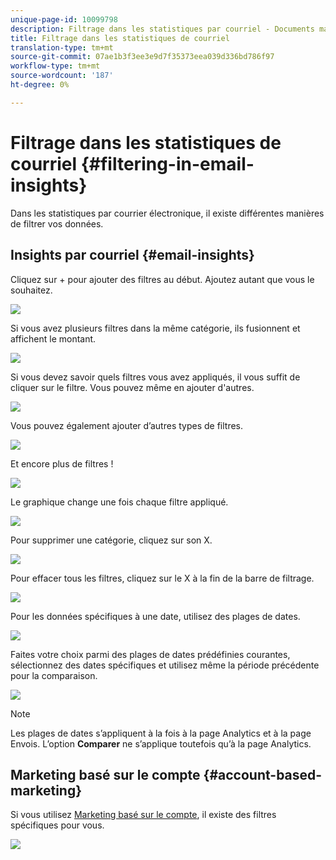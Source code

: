 ```yaml
---
unique-page-id: 10099798
description: Filtrage dans les statistiques par courriel - Documents marketing - Documentation du produit
title: Filtrage dans les statistiques de courriel
translation-type: tm+mt
source-git-commit: 07ae1b3f3ee3e9d7f35373eea039d336bd786f97
workflow-type: tm+mt
source-wordcount: '187'
ht-degree: 0%

---
```



# Filtrage dans les statistiques de courriel {#filtering-in-email-insights}

Dans les statistiques par courrier électronique, il existe différentes manières de filtrer vos données.

## Insights par courriel {#email-insights}

Cliquez sur + pour ajouter des filtres au début. Ajoutez autant que vous le souhaitez.

![](assets/one-2.png)

Si vous avez plusieurs filtres dans la même catégorie, ils fusionnent et affichent le montant.

![](assets/state.png)

Si vous devez savoir quels filtres vous avez appliqués, il vous suffit de cliquer sur le filtre. Vous pouvez même en ajouter d&#39;autres.

![](assets/states.png)

Vous pouvez également ajouter d’autres types de filtres.

![](assets/os.png)

Et encore plus de filtres !

![](assets/more-filters.png)

Le graphique change une fois chaque filtre appliqué.

![](assets/filtered-chart.png)

Pour supprimer une catégorie, cliquez sur son X.

![](assets/filter1.png)

Pour effacer tous les filtres, cliquez sur le X à la fin de la barre de filtrage.

![](assets/filter2.png)

Pour les données spécifiques à une date, utilisez des plages de dates.

![](assets/date-click.png)

Faites votre choix parmi des plages de dates prédéfinies courantes, sélectionnez des dates spécifiques et utilisez même la période précédente pour la comparaison.

![](assets/date-range.png)

>[!NOTE]
>
>Les plages de dates s’appliquent à la fois à la page Analytics et à la page Envois. L’option **Comparer** ne s’applique toutefois qu’à la page Analytics.

## Marketing basé sur le compte {#account-based-marketing}

Si vous utilisez [Marketing basé sur le compte](http://docs.marketo.com/display/DOCS/Account+Based+Marketing+Overview), il existe des filtres spécifiques pour vous.

![](assets/abm.png)

